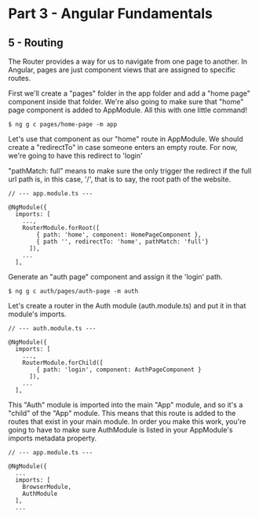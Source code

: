 # Part 3 - Angular Fundamentals
## 5 - Routing

The Router provides a way for us to navigate from one page to another. In Angular, pages are just component views that are assigned to specific routes.

First we'll create a "pages" folder in the app folder and add a "home page" component inside that folder. We're also going to make sure that "home" page component is added to AppModule. All this with one little command!
```
$ ng g c pages/home-page -m app
```

Let's use that component as our "home" route in AppModule. We should create a "redirectTo" in case someone enters an empty route. For now, we're going to have this redirect to 'login'

"pathMatch: full" means to make sure the only trigger the redirect if the full url path is, in this case, '/', that is to say, the root path of the website.
```
// --- app.module.ts ---

@NgModule({
  imports: [
    ...,
    RouterModule.forRoot([
        { path: 'home', component: HomePageComponent },
        { path '', redirectTo: 'home', pathMatch: 'full'}
      ]),
    ...
  ],
```

Generate an "auth page" component and assign it the 'login' path.
```
$ ng g c auth/pages/auth-page -m auth
```

Let's create a router in the Auth module (auth.module.ts) and put it in that module's imports.
```
// --- auth.module.ts ---

@NgModule({
  imports: [
    ...,
    RouterModule.forChild([
        { path: 'login', component: AuthPageComponent }
      ]),
    ...
  ],
```

This "Auth" module is imported into the main "App" module, and so it's a "child" of the "App" module. This means that this route is added to the routes that exist in your main module. In order you make this work, you're going to have to make sure AuthModule is listed in your AppModule's imports metadata property.
```
// --- app.module.ts ---

@NgModule({
  ...
  imports: [
    BrowserModule,
    AuthModule
  ],
  ...
```
